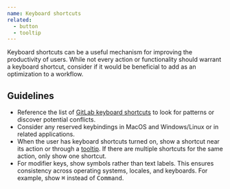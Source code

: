 ```yaml
---
name: Keyboard shortcuts
related:
  - button
  - tooltip
---
```


Keyboard shortcuts can be a useful mechanism for improving the productivity of users. While not every action or functionality should warrant a keyboard shortcut, consider if it would be beneficial to add as an optimization to a workflow.

## Guidelines

- Reference the list of [GitLab keyboard shortcuts](https://docs.gitlab.com/ee/user/shortcuts/) to look for patterns or discover potential conflicts.
- Consider any reserved keybindings in MacOS and Windows/Linux or in related applications.
- When the user has keyboard shortcuts turned on, show a shortcut near its action or through a [tooltip](/components/tooltip). If there are multiple shortcuts for the same action, only show one shortcut.
- For modifier keys, show symbols rather than text labels. This ensures consistency across operating systems, locales, and keyboards. For example, show <kbd>⌘</kbd> instead of <kbd>Command</kbd>.
